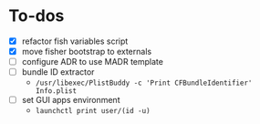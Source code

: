 # To-dos

- [x] refactor fish variables script
- [x] move fisher bootstrap to externals
- [ ] configure ADR to use MADR template
- [ ] bundle ID extractor
  - `/usr/libexec/PlistBuddy -c 'Print CFBundleIdentifier' Info.plist`
- [ ] set GUI apps environment
  - `launchctl print user/(id -u)`
